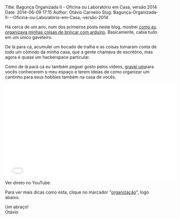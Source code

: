 Title: Bagunça Organizada II - Oficina ou Laboratório em Casa, versão 2014
Date: 2014-06-09 17:15
Author: Otávio Carneiro
Slug: Bagunça-Organizada-II---Oficina-ou-Laboratório-em-Casa,-versão-2014

Há cerca de um ano, num dos primeiros posts neste blog, mostrei [como eu
organizava minhas coisas de brincar com
arduino](http://umcarneiro.blogspot.com.br/2013/07/bagunca-organizada.html).
Basicamente, cabia tudo em um único gaveteiro.

De lá para cá, acumulei um bocado de tralha e as coisas tomaram conta de
todo um cômodo da minha casa, que a gente chamava de escritório, mas
agora é quase um hackerspace particular.

Como de lá para cá eu também peguei gosto pelos vídeos, [gravei
um](http://youtu.be/p9fdkQGMRUk)para vocês conhecerem o meu espaço e
terem ideias de como organizar um cantinho para seus hobbies também na
casa de vocês.

<iframe width="560" height="315" src="//www.youtube.com/embed/p9fdkQGMRUk?list=UUgP9UJRSxYe687HhHYsBwYA" frameborder="0" allowfullscreen="allowfullscreen"></iframe>  
Ver direto no YouTube:
<http://youtu.be/p9fdkQGMRUk?list=UUgP9UJRSxYe687HhHYsBwYA>

Para ver mais dicas como esta, clique no marcador
"[organização](http://umcarneiro.blogspot.com.br/search/label/organiza%C3%A7%C3%A3o)",
logo abaixo.

Um abraço!  
Otávio


